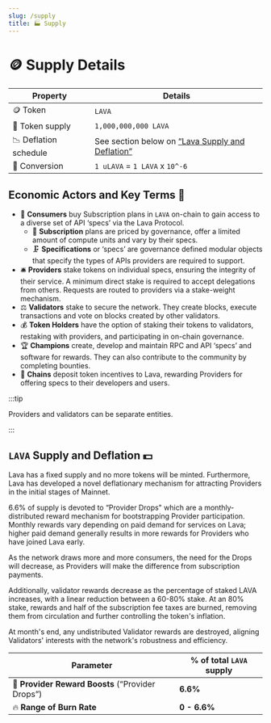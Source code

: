 ```yaml
---
slug: /supply
title: 🏭 Supply
---
```


# 🪙 Supply Details

<center>

| Property                | Details                                            |
|-------------------------|----------------------------------------------------|
| 🪙 Token                   | `LAVA`                                               |
| 🔢 Token supply            | `1,000,000,000 LAVA`                                 |
| 📉 Deflation schedule      | See section below on [“Lava Supply and Deflation”](#lava-supply-and-deflation-) |
| 💱 Conversion              | `1 uLAVA` = `1 LAVA` x `10^-6`                           |

</center>

## Economic Actors and Key Terms 👤

- 🛒 **Consumers**  buy Subscription plans in `LAVA` on-chain to gain access to a diverse set of API ‘specs’ via the Lava Protocol.
    -  💸 **Subscription** plans are priced by governance, offer a limited amount of compute units and vary by their specs.
    -  🗜️ **Specifications** or ‘specs’ are governance defined modular objects that specify the types of APIs providers are required to support.
- 🛎️ **Providers** stake tokens on individual specs, ensuring the integrity of their service. A minimum direct stake is required to accept delegations from others. Requests are routed to providers via a stake-weight mechanism.
- ⚖️ **Validators** stake to secure the network. They create blocks, execute transactions and vote on blocks created by other validators.
- 💰 **Token Holders** have the option of staking their tokens to validators, restaking with providers, and participating in on-chain governance.
- 🏆 **Champions** create, develop and maintain RPC and API ‘specs’ and software for rewards. They can also contribute to the community by completing bounties.
- 🔗 **Chains** deposit token incentives to Lava, rewarding Providers for offering specs to their developers and users.

:::tip

 Providers and validators can be separate entities.

:::

## `LAVA` Supply and Deflation 💵

Lava has a fixed supply and no more tokens will be minted. Furthermore, Lava has developed a novel deflationary mechanism for attracting Providers in the initial stages of Mainnet.

6.6% of supply is devoted to “Provider Drops" which are a monthly-distributed reward mechanism for bootstrapping Provider participation. Monthly rewards vary depending on paid demand for services on Lava; higher paid demand generally results in more rewards for Providers who have joined Lava early.

As the network draws more and more consumers, the need for the Drops will decrease, as Providers will make the difference from subscription payments.

Additionally, validator rewards decrease as the percentage of staked LAVA increases, with a linear reduction between a 60-80% stake. At an 80% stake, rewards and half of the subscription fee taxes are burned, removing them from circulation and further controlling the token's inflation.

At month's end, any undistributed Validator rewards are destroyed, aligning Validators' interests with the network's robustness and efficiency.


| Parameter                               | % of total `LAVA` supply |
|-----------------------------------------|------------------------------------|
| 🚀 **Provider Reward Boosts** (“Provider Drops”)| **6.6%**          |
| 🔥 **Range of Burn Rate**                    | **0 - 6.6%**                    |
